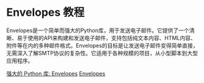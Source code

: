 # Envelopes 教程

<show-structure depth="3"/>


Envelopes是一个简单而强大的Python库，用于发送电子邮件。它提供了一个清晰、易于使用的API来构建和发送电子邮件，支持包括纯文本内容、HTML内容、附件等在内的多种邮件格式。Envelopes的目标是让发送电子邮件变得简单直接，无需深入了解SMTP协议的复杂性。它适用于各种规模的项目，从小型脚本到大型应用程序。


<seealso>
<category ref="ref_docs">
    <a href="https://mp.weixin.qq.com/s/4AxYSTmG077sKFOXj4h6Aw">强大的 Python 库: Envelopes</a>
</category>
<category ref="ref_github">
    <a href="https://tomekwojcik.github.io/envelopes">Envelopes</a>
</category>
<category ref="ref_issues">
</category>
<category ref="ref_hf">
</category>
<category ref="ref_ms">
</category>
</seealso>


